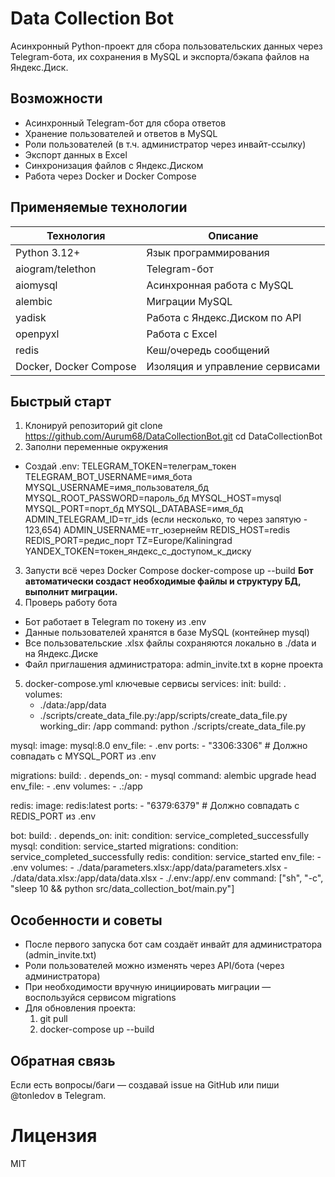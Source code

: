 # Data Collection Bot
Асинхронный Python-проект для сбора пользовательских данных через Telegram-бота, их сохранения в MySQL и экспорта/бэкапа файлов на Яндекс.Диск.

## Возможности
- Асинхронный Telegram-бот для сбора ответов
- Хранение пользователей и ответов в MySQL
- Роли пользователей (в т.ч. администратор через инвайт-ссылку)
- Экспорт данных в Excel
- Синхронизация файлов с Яндекс.Диском
- Работа через Docker и Docker Compose

## Применяемые технологии
|Технология|Описание|
|-|-|
|Python 3.12+|Язык программирования|
|aiogram/telethon|Telegram-бот|
|aiomysql|Асинхронная работа с MySQL|
|alembic|Миграции MySQL|
|yadisk|Работа с Яндекс.Диском по API|
|openpyxl|Работа с Excel|
|redis|Кеш/очередь сообщений|
|Docker, Docker Compose|Изоляция и управление сервисами|

## Быстрый старт
1. Клонируй репозиторий
  git clone https://github.com/Aurum68/DataCollectionBot.git
  cd DataCollectionBot
2. Заполни переменные окружения
  - Создай .env:
      TELEGRAM_TOKEN=телеграм_токен
      TELEGRAM_BOT_USERNAME=имя_бота
      MYSQL_USERNAME=имя_пользователя_бд
      MYSQL_ROOT_PASSWORD=пароль_бд
      MYSQL_HOST=mysql
      MYSQL_PORT=порт_бд
      MYSQL_DATABASE=имя_бд
      ADMIN_TELEGRAM_ID=тг_ids (если несколько, то через запятую - 123,654)
      ADMIN_USERNAME=тг_юзернейм
      REDIS_HOST=redis
      REDIS_PORT=редис_порт
      TZ=Europe/Kaliningrad
      YANDEX_TOKEN=токен_яндекс_с_доступом_к_диску
3. Запусти всё через Docker Compose
  docker-compose up --build
  **Бот автоматически создаст необходимые файлы и структуру БД, выполнит миграции.**
4. Проверь работу бота
  - Бот работает в Telegram по токену из .env
  - Данные пользователей хранятся в базе MySQL (контейнер mysql)
  - Все пользовательские .xlsx файлы сохраняются локально в ./data и на Яндекс.Диске
  - Файл приглашения администратора: admin_invite.txt в корне проекта
5. docker-compose.yml ключевые сервисы
  services:
  init:
    build: .
    volumes:
      - ./data:/app/data
      - ./scripts/create_data_file.py:/app/scripts/create_data_file.py
    working_dir: /app
    command: python ./scripts/create_data_file.py

  mysql:
    image: mysql:8.0
    env_file:
      - .env
    ports:
      - "3306:3306" # Должно совпадать с MYSQL_PORT из .env

  migrations:
    build: .
    depends_on:
      - mysql
    command: alembic upgrade head
    env_file:
      - .env
    volumes:
      - .:/app

  redis:
    image: redis:latest
    ports:
      - "6379:6379" # Должно совпадать с REDIS_PORT из .env

  bot:
    build: .
    depends_on:
      init:
        condition: service_completed_successfully
      mysql:
        condition: service_started
      migrations:
        condition: service_completed_successfully
      redis:
        condition: service_started
    env_file:
      - .env
    volumes:
      - ./data/parameters.xlsx:/app/data/parameters.xlsx
      - ./data/data.xlsx:/app/data/data.xlsx
      - ./.env:/app/.env
    command: ["sh", "-c", "sleep 10 && python src/data_collection_bot/main.py"]
    
## Особенности и советы
- После первого запуска бот сам создаёт инвайт для администратора (admin_invite.txt)
- Роли пользователей можно изменять через API/бота (через администратора)
- При необходимости вручную инициировать миграции — воспользуйся сервисом migrations
- Для обновления проекта:
    1. git pull
    2. docker-compose up --build

## Обратная связь
Если есть вопросы/баги — создавай issue на GitHub или пиши @tonledov в Telegram.

# Лицензия
MIT
